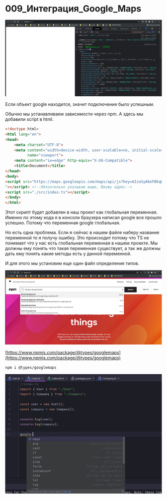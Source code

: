 # 009_Интеграция_Google_Maps

![](img/001.jpg)

Если объект google находится, значит подключение было успешным.

Обычно мы устанавливаем зависимости через npm. А здесь мы добавили script в html.

```html
<!doctype html>
<html lang="en">
<head>
    <meta charset="UTF-8">
    <meta content="width=device-width, user-scalable=no, initial-scale=1.0, maximum-scale=1.0, minimum-scale=1.0"
          name="viewport">
    <meta content="ie=edge" http-equiv="X-UA-Compatible">
    <title>Document</title>
</head>
<body>
<script src="https://maps.googleapis.com/maps/api/js?key=AIzaSyAbeFBkqWvz2FWLotemsvLbyXkg75J1nb0
"></script> <!--Обязательно указываю выше, Ввожу адрес-->
<script src="./src/index.ts"></script>
</body>
</html>
```

Этот скрипт будет добавлен в наш проект как глобальная переменная. Именно по этому кода я в консоли браузера написал
google все прошло успешно. Потому что переменная google глобальная.

Но есть одна проблема. Если я сейчас в нашем файле наберу название переменной то я получу ошибку. Это происходит потому
что TS не понимает что у нас есть глобальная переменная в нашем проекте. Мы должны ему понять что такая переменная
существует, а так же должны дать ему понять какие методы есть у данной переменной.

И для этого мы установим еще один файл определения типов.

![](img/002.jpg)

[https://www.npmjs.com/package/@types/googlemaps](https://www.npmjs.com/package/@types/googlemaps)

```shell
npm i @types/googlemaps
```

![](img/003.jpg)

    
